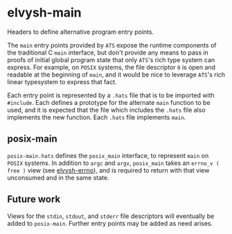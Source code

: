 elvysh-main
============

Headers to define alternative program entry points.

The `main` entry points provided by `ATS` expose the runtime components
of the traditional C `main` interface, but don't provide any means to pass in
proofs of initial global program state that only `ATS`'s rich type system can
express. For example, on `POSIX` systems, the file descriptor `0` is open and
readable at the beginning of `main`, and it would be nice to leverage `ATS`'s
rich linear typesystem to express that fact.

Each entry point is represented by a `.hats` file that is to be imported with
`#include`. Each defines a prototype for the alternate `main` function to be
used, and it is expected that the file which includes the `.hats` file also
implements the new function. Each `.hats` file implements `main`.

posix-main
----------

`posix-main.hats` defines the `posix_main` interface, to represent `main` on
`POSIX` systems. In addition to `argc` and `argv`, `posix_main` takes an
`errno_v ( free )` view (see [elvysh-errno][1]), and is required to return with
that view unconsumed and in the same state.

Future work
-----------

Views for the `stdin`, `stdout`, and `stderr` file descriptors will eventually
be added to `posix-main`. Further entry points may be added as need arises.

[1]: https://github.com/shlevy/elvysh-errno
